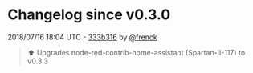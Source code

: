 # Changelog since v0.3.0

2018/07/16 18:04 UTC - [333b316](https://github.com/hassio-addons/addon-node-red/commit/333b31657ca2eb60a6df1dda867077b95b95d3c5) by [@frenck](https://github.com/frenck)
> :arrow_up: Upgrades node-red-contrib-home-assistant (Spartan-II-117) to v0.3.3 

